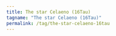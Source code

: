 ```yaml
---
title: The star Celaeno (16Tau)
tagname: "The star Celaeno (16Tau)"
permalink: /tag/the-star-celaeno-16tau
---
```

